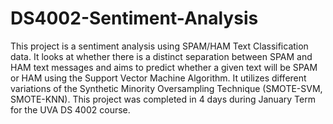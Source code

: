 # DS4002-Sentiment-Analysis

This project is a sentiment analysis using SPAM/HAM Text Classification data. It looks at whether there is a distinct separation between SPAM and HAM text messages and aims to predict whether a given text will be SPAM or HAM using the Support Vector Machine Algorithm. It utilizes different variations of the Synthetic Minority Oversampling Technique (SMOTE-SVM, SMOTE-KNN). This project was completed in 4 days during January Term for the UVA DS 4002 course. 



